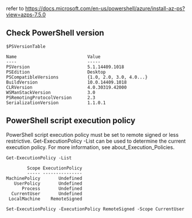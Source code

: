 refer to https://docs.microsoft.com/en-us/powershell/azure/install-az-ps?view=azps-7.5.0

## Check PowerShell version
```
$PSVersionTable
```
```
Name                           Value
----                           -----
PSVersion                      5.1.14409.1018
PSEdition                      Desktop
PSCompatibleVersions           {1.0, 2.0, 3.0, 4.0...}
BuildVersion                   10.0.14409.1018
CLRVersion                     4.0.30319.42000
WSManStackVersion              3.0
PSRemotingProtocolVersion      2.3
SerializationVersion           1.1.0.1
```

## PowerShell script execution policy
PowerShell script execution policy must be set to remote signed or less restrictive. Get-ExecutionPolicy -List can be used to determine the current execution policy. For more information, see about_Execution_Policies.
```
Get-ExecutionPolicy -List
```
```
        Scope ExecutionPolicy
        ----- ---------------
MachinePolicy       Undefined
   UserPolicy       Undefined
      Process       Undefined
  CurrentUser       Undefined
 LocalMachine    RemoteSigned
```
```
Set-ExecutionPolicy -ExecutionPolicy RemoteSigned -Scope CurrentUser
```


